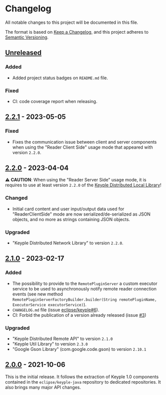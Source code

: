 # Changelog
All notable changes to this project will be documented in this file.

The format is based on [Keep a Changelog](https://keepachangelog.com/en/1.0.0/),
and this project adheres to [Semantic Versioning](https://semver.org/spec/v2.0.0.html).

## [Unreleased]
### Added
- Added project status badges on `README.md` file.
### Fixed
- CI: code coverage report when releasing.

## [2.2.1] - 2023-05-05
### Fixed
- Fixes the communication issue between client and server components when using the "Reader Client Side" usage mode 
  that appeared with version `2.2.0`.

## [2.2.0] - 2023-04-04
:warning: **CAUTION**: When using the "Reader Server Side" usage mode, it is requires to use at least version 
`2.2.0` of the [Keyple Distributed Local Library](https://keyple.org/components-java/distributed/keyple-distributed-local-java-lib/)!
### Changed
- Initial card content and user input/output data used for "ReaderClientSide" mode are now serialized/de-serialized
  as JSON objects, and no more as strings containing JSON objects.
### Upgraded
- "Keyple Distributed Network Library" to version `2.2.0`.

## [2.1.0] - 2023-02-17
### Added
- The possibility to provide to the `RemotePluginServer` a custom executor service to be used to asynchronously notify 
  remote reader connection events (see new method 
  `RemotePluginServerFactoryBuilder.builder(String remotePluginName, ExecutorService executorService)`).
- `CHANGELOG.md` file (issue [eclipse/keyple#6]).
- CI: Forbid the publication of a version already released (issue [#3])
### Upgraded
- "Keyple Distributed Remote API" to version `2.1.0`
- "Keyple Util Library" to version `2.3.0`
- "Google Gson Library" (com.google.code.gson) to version `2.10.1`

## [2.0.0] - 2021-10-06
This is the initial release.
It follows the extraction of Keyple 1.0 components contained in the `eclipse/keyple-java` repository to dedicated 
repositories.
It also brings many major API changes.

[unreleased]: https://github.com/eclipse/keyple-distributed-remote-java-lib/compare/2.2.1...HEAD
[2.2.1]: https://github.com/eclipse/keyple-distributed-remote-java-lib/compare/2.2.0...2.2.1
[2.2.0]: https://github.com/eclipse/keyple-distributed-remote-java-lib/compare/2.1.0...2.2.0
[2.1.0]: https://github.com/eclipse/keyple-distributed-remote-java-lib/compare/2.0.0...2.1.0
[2.0.0]: https://github.com/eclipse/keyple-distributed-remote-java-lib/releases/tag/2.0.0

[#3]: https://github.com/eclipse/keyple-distributed-remote-java-lib/issues/3

[eclipse/keyple#6]: https://github.com/eclipse/keyple/issues/6
